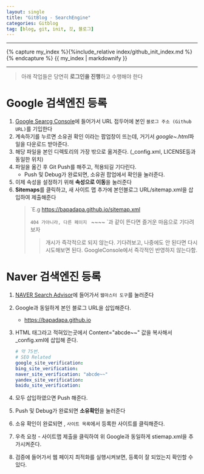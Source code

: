 ```yaml
---
layout: single
title: "GitBlog - SearchEngine"
categories: Gitblog
tag: [blog, git, init, 깃, 블로그]
---
```


---

{% capture my_index %}{%include_relative index/github_init_index.md %}{% endcapture %}
{{ my_index | markdownify }}

---

> 아래 작업들은 당연히 **로그인을 진행**하고 수행해야 한다

# Google 검색엔진 등록

1.  [Google Searcg Console](https://search.google.com/search-console/welcome?hl=ko&utm_source=wmx&utm_medium=deprecation-pane&utm_content=home)에 들어가서 URL 접두어에 본인 `블로그 주소 (Github URL)`를 기입한다
1.  계속하기를 누르면 소유권 확인 이라는 팝업창이 뜨는데, 거기서 *google~.html*파일을 다운로드 받아준다.
1.  해당 파일을 본인 디렉토리의 가장 밖으로 옮겨준다. (\_config.xml, LICENSE등과 동일한 위치)
1.  파일을 옮긴 후 Git Push를 해주고, 적용되길 기다린다.
    - Push 및 Debug가 완료되면, 소유권 팝업에서 확인을 눌러준다.
1.  이제 속성을 설정하기 위해 **속성으로 이동**을 눌러준다
1.  **Sitemaps**를 클릭하고, 새 사이트 맵 추가에 본인블로그 URL/sitemap.xml을 삽입하여 제출해준다
    > `E.g https://bapadapa.github.io/sitemap.xml
    >
    > `404 가아니라, 다른 페이지 `<url> ~~~~ </url>`과 같이 뜬다면 즐거운 마음으로 기다려보자
    >
    > > 개시가 즉각적으로 되지 않는다. 기다려보고, 나중에도 안 된다면 다시 시도해보면 된다. GoogleConsole에서 즉각적인 반영하지 않는다함.

# Naver 검색엔진 등록

1.  [NAVER Search Advisor](https://searchadvisor.naver.com/)에 들어가서 `웹마스터 도구`를 눌러준다
1.  Google과 동일하게 본인 블로그 URL을 삽입해준다.
    - https://bapadapa.github.io
1.  HTML 태그라고 적혀있는곳에서 Content="abcde~~" 값을 복사해서 \_config.xml에 삽입해 준다.

    ```yml
    # 약 75번.
    # SEO Related
    google_site_verification:
    bing_site_verification:
    naver_site_verification: "abcde~~"
    yandex_site_verification:
    baidu_site_verification:
    ```

1.  모두 삽입하였으면 Push 해준다.

1.  Push 및 Debug가 완료되면 **소유확인**을 눌러준다

1.  소유 확인이 완료되면 , `사이트 목록`에서 등록한 사이트를 클릭해준다.
1.  우측 요청 - 사이트맵 제출을 클릭하여 위 Google과 동일하게 stiemap.xml을 추가시켜준다.
1.  검증에 들어가서 웹 페이지 최적화를 실행시켜보면, 등록이 잘 되었는지 확인할 수 있다.
